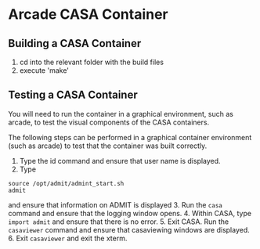 # Arcade CASA Container
## Building a CASA Container
1. cd into the relevant folder with the build files 
2. execute 'make'
## Testing a CASA Container
You will need to run the container in a graphical environment, such as arcade, to test the visual components of the CASA containers.

The following steps can be performed in a graphical container environment (such as arcade) to test that the container was built correctly.
1. Type the id command and ensure that user name is displayed.
2. Type 
```
source /opt/admit/admint_start.sh
admit
```
   and ensure that information on ADMIT is displayed
3. Run the ```casa``` command and ensure that the logging window opens.
4. Within CASA, type ```import admit``` and ensure that there is no error.
5. Exit CASA. Run the ```casaviewer``` command and ensure that casaviewing windows are displayed.
6. Exit ```casaviewer``` and exit the xterm.